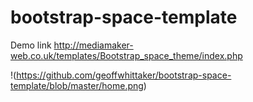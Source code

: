 # bootstrap-space-template

Demo link http://mediamaker-web.co.uk/templates/Bootstrap_space_theme/index.php

!(https://github.com/geoffwhittaker/bootstrap-space-template/blob/master/home.png)
